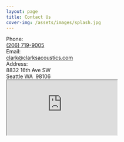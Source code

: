 ```yaml
---
layout: page
title: Contact Us
cover-img: /assets/images/splash.jpg
---
```

<div class="container">
    <div class="row">
        <div class="col-6">
            <div class="row">
                <div class="col-4 fw-bold">Phone:</div>
                <div class="col-8"><a href="tel:+12067199005">(206) 719-9005</a></div>
            </div>
            <div class="row">
                <div class="col-4 fw-bold">Email:</div>
                <div class="col-8"><a href="mailto:clark@clarksacoustics.com">clark@clarksacoustics.com</a></div>
            </div>
            <div class="row">
                <div class="col-4 fw-bold">Address:</div>
                <div class="col-8">8832 16th Ave SW<br>Seattle WA&nbsp;&nbsp;98106</div>
            </div>
        </div>
        <div class="col-6">
            <iframe class="border-0 h-100 w-100" src="https://www.google.com/maps/embed?pb=!1m18!1m12!1m3!1d5388.530819403525!2d-122.35727352442647!3d47.52369559369997!2m3!1f0!2f0!3f0!3m2!1i1024!2i768!4f13.1!3m3!1m2!1s0x549041639c030171%3A0xfc19fe7b303cb04f!2s8832%2016th%20Ave%20SW%2C%20Seattle%2C%20WA%2098106!5e0!3m2!1sen!2sus!4v1714020839228!5m2!1sen!2sus" allowfullscreen="" loading="lazy" referrerpolicy="no-referrer-when-downgrade"></iframe>
        </div>
    </div>
</div>
